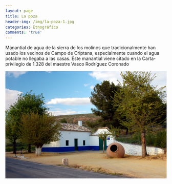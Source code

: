 ```yaml
---
layout: page
title: La poza
header-img: /img/la-poza-1.jpg
categories: Etnográfico
comments: 'true'
---
```



Manantial de agua de la sierra de los molinos que tradicionalmente han usado los vecinos de Campo de Criptana, especialmente cuando el agua potable no llegaba a las casas. Este manantial viene citado en la Carta-privilegio de 1.328 del maestre Vasco Rodríguez Coronado

<div class="photos">
<img src="/img/la-poza-1.jpg" alt="La poza">
</div>
